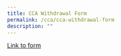 ```yaml
---
title: CCA Withdrawal Form
permalink: /cca/cca-withdrawal-form
description: ""
---
```


[Link to form](https://form.gov.sg/#!/625379599e072500121b668e)